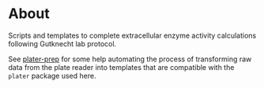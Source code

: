# About 
Scripts and templates to complete extracellular enzyme activity calculations following Gutknecht lab protocol.  

See [plater-prep](https://github.com/havablair/plater-prep) for some help automating the process of transforming raw data from the plate reader into templates that are compatible with the `plater` package used here.  